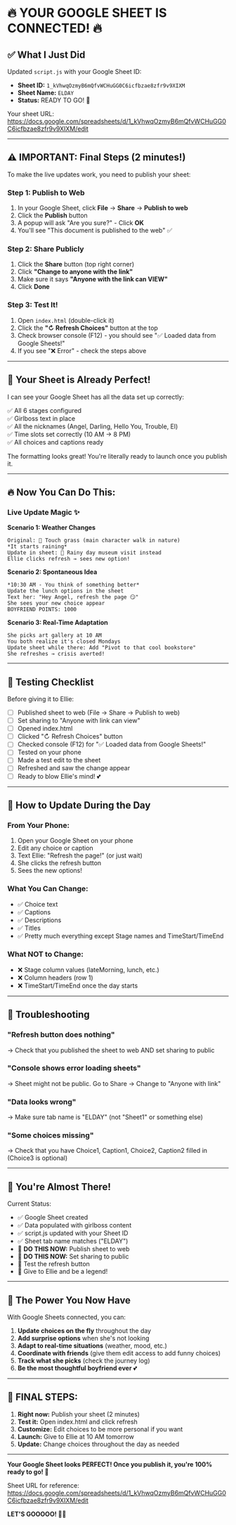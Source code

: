 # 🔥 YOUR GOOGLE SHEET IS CONNECTED! 🔥

## ✅ What I Just Did

Updated `script.js` with your Google Sheet ID:
- **Sheet ID:** `1_kVhwqOzmyB6mQfvWCHuGG0C6icfbzae8zfr9v9XIXM`
- **Sheet Name:** `ELDAY`
- **Status:** READY TO GO! 🎉

Your sheet URL: https://docs.google.com/spreadsheets/d/1_kVhwqOzmyB6mQfvWCHuGG0C6icfbzae8zfr9v9XIXM/edit

---

## ⚠️ IMPORTANT: Final Steps (2 minutes!)

To make the live updates work, you need to publish your sheet:

### Step 1: Publish to Web
1. In your Google Sheet, click **File** → **Share** → **Publish to web**
2. Click the **Publish** button
3. A popup will ask "Are you sure?" - Click **OK**
4. You'll see "This document is published to the web" ✅

### Step 2: Share Publicly
1. Click the **Share** button (top right corner)
2. Click **"Change to anyone with the link"**
3. Make sure it says **"Anyone with the link can VIEW"**
4. Click **Done**

### Step 3: Test It!
1. Open `index.html` (double-click it)
2. Click the **"↻ Refresh Choices"** button at the top
3. Check browser console (F12) - you should see "✅ Loaded data from Google Sheets!"
4. If you see "❌ Error" - check the steps above

---

## 🎨 Your Sheet is Already Perfect!

I can see your Google Sheet has all the data set up correctly:

✅ All 6 stages configured  
✅ Girlboss text in place  
✅ All the nicknames (Angel, Darling, Hello You, Trouble, El)  
✅ Time slots set correctly (10 AM → 8 PM)  
✅ All choices and captions ready  

The formatting looks great! You're literally ready to launch once you publish it.

---

## 🔥 Now You Can Do This:

### Live Update Magic ✨

**Scenario 1: Weather Changes**
```
Original: 🌳 Touch grass (main character walk in nature)
*It starts raining*
Update in sheet: 🌂 Rainy day museum visit instead
Ellie clicks refresh → sees new option!
```

**Scenario 2: Spontaneous Idea**
```
*10:30 AM - You think of something better*
Update the lunch options in the sheet
Text her: "Hey Angel, refresh the page 😏"
She sees your new choice appear
BOYFRIEND POINTS: 1000
```

**Scenario 3: Real-Time Adaptation**
```
She picks art gallery at 10 AM
You both realize it's closed Mondays
Update sheet while there: Add "Pivot to that cool bookstore"
She refreshes → crisis averted!
```

---

## 📱 Testing Checklist

Before giving it to Ellie:

- [ ] Published sheet to web (File → Share → Publish to web)
- [ ] Set sharing to "Anyone with link can view"
- [ ] Opened index.html
- [ ] Clicked "↻ Refresh Choices" button
- [ ] Checked console (F12) for "✅ Loaded data from Google Sheets!"
- [ ] Tested on your phone
- [ ] Made a test edit to the sheet
- [ ] Refreshed and saw the change appear
- [ ] Ready to blow Ellie's mind! 💕

---

## 🎯 How to Update During the Day

### From Your Phone:
1. Open your Google Sheet on your phone
2. Edit any choice or caption
3. Text Ellie: "Refresh the page!" (or just wait)
4. She clicks the refresh button
5. Sees the new options!

### What You Can Change:
- ✅ Choice text
- ✅ Captions
- ✅ Descriptions
- ✅ Titles
- ✅ Pretty much everything except Stage names and TimeStart/TimeEnd

### What NOT to Change:
- ❌ Stage column values (lateMorning, lunch, etc.)
- ❌ Column headers (row 1)
- ❌ TimeStart/TimeEnd once the day starts

---

## 🐛 Troubleshooting

### "Refresh button does nothing"
→ Check that you published the sheet to web AND set sharing to public

### "Console shows error loading sheets"
→ Sheet might not be public. Go to Share → Change to "Anyone with link"

### "Data looks wrong"
→ Make sure tab name is "ELDAY" (not "Sheet1" or something else)

### "Some choices missing"
→ Check that you have Choice1, Caption1, Choice2, Caption2 filled in (Choice3 is optional)

---

## 🎉 You're Almost There!

Current Status:
- ✅ Google Sheet created
- ✅ Data populated with girlboss content
- ✅ script.js updated with your Sheet ID
- ✅ Sheet tab name matches ("ELDAY")
- 🔲 **DO THIS NOW:** Publish sheet to web
- 🔲 **DO THIS NOW:** Set sharing to public
- 🔲 Test the refresh button
- 🔲 Give to Ellie and be a legend!

---

## 💅 The Power You Now Have

With Google Sheets connected, you can:

1. **Update choices on the fly** throughout the day
2. **Add surprise options** when she's not looking
3. **Adapt to real-time situations** (weather, mood, etc.)
4. **Coordinate with friends** (give them edit access to add funny choices)
5. **Track what she picks** (check the journey log)
6. **Be the most thoughtful boyfriend ever** 💕

---

## 🚀 FINAL STEPS:

1. **Right now:** Publish your sheet (2 minutes)
2. **Test it:** Open index.html and click refresh
3. **Customize:** Edit choices to be more personal if you want
4. **Launch:** Give to Ellie at 10 AM tomorrow
5. **Update:** Change choices throughout the day as needed

---

**Your Google Sheet looks PERFECT! Once you publish it, you're 100% ready to go! 🎉**

Sheet URL for reference:  
https://docs.google.com/spreadsheets/d/1_kVhwqOzmyB6mQfvWCHuGG0C6icfbzae8zfr9v9XIXM/edit

**LET'S GOOOOO! 💅✨**

